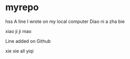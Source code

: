 # myrepo
hss
A line I wrote on my local computer
Diao ni a zha bie


xiao ji ji mao

Line added on Github

xie xie
all
yiqi